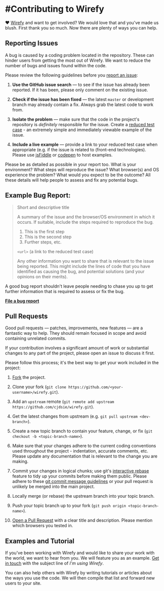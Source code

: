 #Contributing to Wirefy
=================
♥ [Wirefy](http://getwirefy.com) and want to get involved?
We would love that and you've made us blush. First thank you so much. Now there are plenty of ways you can help.


## Reporting Issues
A bug is caused by a coding problem located in the repository. These can hinder users from getting the most out of Wirefy. We want to reduce the number of bugs and issues found within the code.  

Please review the following guidelines before you [report an issue](https://github.com/cjdsie/wirefy/issues/):

1. **Use the GitHub issue search** &mdash; to see if the issue has already been
   reported. If it has been, please only comment on the existing issue.

2. **Check if the issue has been fixed** &mdash; the latest `master` or
   development branch may already contain a fix. Always grab the latest code to work from.

3. **Isolate the problem** &mdash; make sure that the code in the
   project's repository is _definitely_ responsible for the issue. Create a
   [reduced test case](http://css-tricks.com/6263-reduced-test-cases/) - an
   extremely simple and immediately viewable example of the issue.

4. **Include a live example** &mdash; provide a link to your reduced test case
   when appropriate (e.g. if the issue is related to (front-end technologies).
   Please use [jsFiddle](http://jsfiddle.net) or [codepen](http://codepen.io) to host examples.

Please be as detailed as possible in your report too. What is your
environment? What steps will reproduce the issue? What browser(s) and OS
experience the problem? What would you expect to be the outcome? All these
details will help people to assess and fix any potential bugs.


## Example Bug Report:

> Short and descriptive title
>
> A summary of the issue and the browser/OS environment in which it occurs. If
> suitable, include the steps required to reproduce the bug.
>
> 1. This is the first step
> 2. This is the second step
> 3. Further steps, etc.
>
> `<url>` (a link to the reduced test case)
>
> Any other information you want to share that is relevant to the issue being
> reported. This might include the lines of code that you have identified as
> causing the bug, and potential solutions (and your opinions on their
> merits).

A good bug report shouldn't leave people needing to chase you up to get further information that is required to assess or fix the bug.

**[File a bug report](https://github.com/cjdsie/wirefy/issues/)**  


## Pull Requests

Good pull requests — patches, improvements, new features — are a fantastic way to help. They should remain focused in scope and avoid containing unrelated commits.

If your contribution involves a significant amount of work or substantial changes to any part of the project, please open an issue to discuss it first.

Please follow this process; it's the best way to get your work included in the project:

1. [Fork](http://help.github.com/fork-a-repo/) the project.

2. Clone your fork (`git clone
   https://github.com/<your-username>/wirefy.git`).

3. Add an `upstream` remote (`git remote add upstream
   https://github.com/cjdsie/wirefy.git`).

4. Get the latest changes from upstream (e.g. `git pull upstream
   <dev-branch>`).

5. Create a new topic branch to contain your feature, change, or fix (`git
   checkout -b <topic-branch-name>`).

6. Make sure that your changes adhere to the current coding conventions used
   throughout the project - indentation, accurate comments, etc. Please update
   any documentation that is relevant to the change you are making.

7. Commit your changes in logical chunks; use git's [interactive
   rebase](https://help.github.com/articles/interactive-rebase) feature to tidy
   up your commits before making them public. Please adhere to these [git commit
   message
   guidelines](http://tbaggery.com/2008/04/19/a-note-about-git-commit-messages.html)
   or your pull request is unlikely be merged into the main project.

8. Locally merge (or rebase) the upstream branch into your topic branch.

9. Push your topic branch up to your fork (`git push origin
   <topic-branch-name>`).

10. [Open a Pull Request](http://help.github.com/send-pull-requests/) with a
    clear title and description. Please mention which browsers you tested in.

## Examples and Tutorial

If you've been working with Wirefy and would like to share your work with the world, we want to hear from you. We will feature you as an example. [Get in touch](mailto:chris@chrisdasie.com?subject=I'm%20using%20Wirefy) with the subject line of _I'm using Wirefy_.

You can also help others with Wirefy by writing tutorials or articles about the ways you use the code. We will then compile that list and forward new users to your site.



